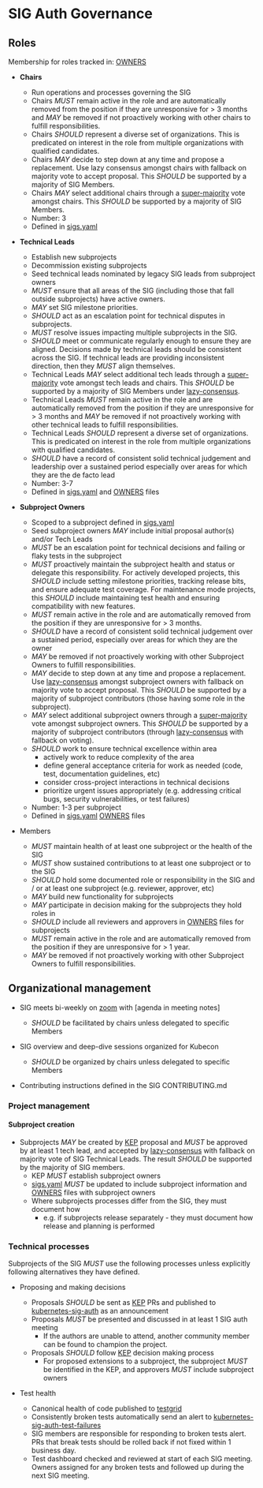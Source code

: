 # SIG Auth Governance

## Roles

Membership for roles tracked in: [OWNERS]

- **Chairs**
  - Run operations and processes governing the SIG
  - Chairs *MUST* remain active in the role and are automatically removed from the position if they
    are unresponsive for > 3 months and *MAY* be removed if not proactively working with other
    chairs to fulfill responsibilities.
  - Chairs *SHOULD* represent a diverse set of organizations.  This is predicated on interest in the
    role from multiple organizations with qualified candidates.
  - Chairs *MAY* decide to step down at any time and propose a replacement.  Use lazy consensus
    amongst chairs with fallback on majority vote to accept proposal.  This *SHOULD* be supported by
    a majority of SIG Members.
  - Chairs *MAY* select additional chairs through a [super-majority] vote amongst chairs.  This
    *SHOULD* be supported by a majority of SIG Members.
  - Number: 3
  - Defined in [sigs.yaml]

- **Technical Leads**
  - Establish new subprojects
  - Decommission existing subprojects
  - Seed technical leads nominated by legacy SIG leads from subproject owners
  - *MUST* ensure that all areas of the SIG (including those that fall outside subprojects) have
    active owners.
  - *MAY* set SIG milestone priorities.
  - *SHOULD* act as an escalation point for technical disputes in subprojects.
  - *MUST* resolve issues impacting multiple subprojects in the SIG.
  - *SHOULD* meet or communicate regularly enough to ensure they are aligned. Decisions made by
    technical leads should be consistent across the SIG. If technical leads are providing
    inconsistent direction, then they *MUST* align themselves.
  - Technical Leads *MAY* select additional tech leads through a [super-majority] vote amongst tech
    leads and chairs.  This *SHOULD* be supported by a majority of SIG Members under
    [lazy-consensus].
  - Technical Leads *MUST* remain active in the role and are automatically removed from the position
    if they are unresponsive for > 3 months and *MAY* be removed if not proactively working with
    other technical leads to fulfill responsibilities.
  - Technical Leads *SHOULD* represent a diverse set of organizations.  This is predicated on
    interest in the role from multiple organizations with qualified candidates.
  - *SHOULD* have a record of consistent solid technical judgement and leadership over a sustained
    period especially over areas for which they are the de facto lead
  - Number: 3-7
  - Defined in [sigs.yaml] and [OWNERS] files



- **Subproject Owners**
  - Scoped to a subproject defined in [sigs.yaml]
  - Seed subproject owners *MAY* include initial proposal author(s) and/or Tech Leads
  - *MUST* be an escalation point for technical decisions and failing or flaky tests in the
    subproject
  - *MUST* proactively maintain the subproject health and status or delegate this
    responsibility. For actively developed projects, this *SHOULD* include setting milestone
    priorities, tracking release bits, and ensure adequate test coverage. For maintenance mode
    projects, this *SHOULD* include maintaining test health and ensuring compatibility with new
    features.
  - *MUST* remain active in the role and are automatically removed from the position if they are
    unresponsive for > 3 months.
  - *SHOULD* have a record of consistent solid technical judgement over a sustained period,
    especially over areas for which they are the owner
  - *MAY* be removed if not proactively working with other Subproject Owners to fulfill
    responsibilities.
  - *MAY* decide to step down at any time and propose a replacement.  Use [lazy-consensus] amongst
    subproject owners with fallback on majority vote to accept proposal.  This *SHOULD* be supported
    by a majority of subproject contributors (those having some role in the subproject).
  - *MAY* select additional subproject owners through a [super-majority] vote amongst subproject
    owners.  This *SHOULD* be supported by a majority of subproject contributors (through
    [lazy-consensus] with fallback on voting).
  - *SHOULD* work to ensure technical excellence within area
    - actively work to reduce complexity of the area
    - define general acceptance criteria for work as needed (code, test, documentation guidelines,
      etc)
    - consider cross-project interactions in technical decisions
    - prioritize urgent issues appropriately (e.g. addressing critical bugs, security
      vulnerabilities, or test failures)
  - Number: 1-3 per subproject
  - Defined in [sigs.yaml] [OWNERS] files

- Members
  - *MUST* maintain health of at least one subproject or the health of the SIG
  - *MUST* show sustained contributions to at least one subproject or to the SIG
  - *SHOULD* hold some documented role or responsibility in the SIG and / or at least one subproject
    (e.g. reviewer, approver, etc)
  - *MAY* build new functionality for subprojects
  - *MAY* participate in decision making for the subprojects they hold roles in
  - *SHOULD* include all reviewers and approvers in [OWNERS] files for subprojects
  - *MUST* remain active in the role and are automatically removed from the position if they are
    unresponsive for > 1 year.
  - *MAY* be removed if not proactively working with other Subproject Owners to fulfill
    responsibilities.

## Organizational management

- SIG meets bi-weekly on [zoom] with [agenda in meeting notes]
  - *SHOULD* be facilitated by chairs unless delegated to specific Members
- SIG overview and deep-dive sessions organized for Kubecon
  - *SHOULD* be organized by chairs unless delegated to specific Members

- Contributing instructions defined in the SIG CONTRIBUTING.md

### Project management

#### Subproject creation

- Subprojects *MAY* be created by [KEP] proposal and *MUST* be approved by at least 1 tech lead, and
  accepted by [lazy-consensus] with fallback on majority vote of SIG Technical Leads.  The result
  *SHOULD* be supported by the majority of SIG members.
  - KEP *MUST* establish subproject owners
  - [sigs.yaml] *MUST* be updated to include subproject information and [OWNERS] files with
    subproject owners
  - Where subprojects processes differ from the SIG, they must document how
    - e.g. if subprojects release separately - they must document how release and planning is
      performed

### Technical processes

Subprojects of the SIG *MUST* use the following processes unless explicitly following alternatives
they have defined.

- Proposing and making decisions
  - Proposals *SHOULD* be sent as [KEP] PRs and published to [kubernetes-sig-auth] as an
    announcement
  - Proposals *MUST* be presented and discussed in at least 1 SIG auth meeting
    - If the authors are unable to attend, another community member can be found to champion the
      project.
  - Proposals *SHOULD* follow [KEP] decision making process
    - For proposed extensions to a subproject, the subproject *MUST* be identified in the KEP, and
      approvers *MUST* include subproject owners

- Test health
  - Canonical health of code published to [testgrid]
  - Consistently broken tests automatically send an alert to [kubernetes-sig-auth-test-failures]
  - SIG members are responsible for responding to broken tests alert.  PRs that break tests should
    be rolled back if not fixed within 1 business day.
  - Test dashboard checked and reviewed at start of each SIG meeting.  Owners assigned for any
    broken tests and followed up during the next SIG meeting.


[lazy-consensus]: http://communitymgt.wikia.com/wiki/Lazy_consensus
[super-majority]: https://en.wikipedia.org/wiki/Supermajority#Two-thirds_vote
[KEP]: https://github.com/kubernetes/community/blob/master/keps/0000-kep-template.md
[sigs.yaml]: https://github.com/kubernetes/community/blob/master/sigs.yaml
[OWNERS]: https://github.com/kubernetes/community/blob/master/sig-auth/OWNERS
[agenda and meeting notes]: https://docs.google.com/document/d/1woLGRoONE3EBVx-wTb4pvp4CI7tmLZ6lS26VTbosLKM/view
[zoom]: https://zoom.us/my/k8s.sig.auth
[testgrid]: https://k8s-testgrid.appspot.com/sig-auth#Summary
[kubernetes-sig-auth]: https://groups.google.com/forum/#!forum/kubernetes-sig-auth
[kubernetes-sig-auth-test-failures]: https://groups.google.com/forum/#!forum/kubernetes-sig-auth-test-failures
